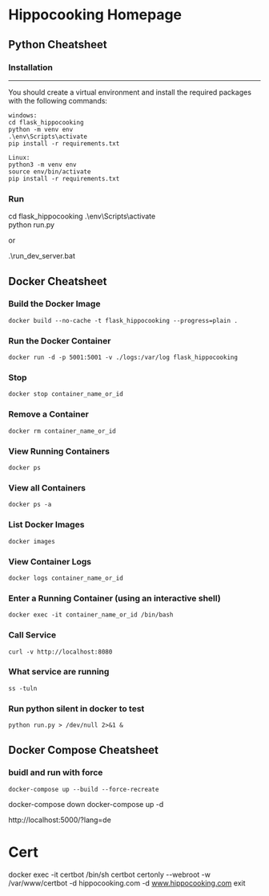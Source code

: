 # Hippocooking Homepage

## Python Cheatsheet

### Installation
------------

You should create a virtual environment and install the required packages with the following commands:

    windows:
    cd flask_hippocooking
    python -m venv env
    .\env\Scripts\activate    
    pip install -r requirements.txt

    Linux:
    python3 -m venv env
    source env/bin/activate
    pip install -r requirements.txt

### Run
cd flask_hippocooking
.\env\Scripts\activate   
python run.py

or 

.\run_dev_server.bat


## Docker Cheatsheet

### Build the Docker Image
`docker build --no-cache -t flask_hippocooking --progress=plain . `

### Run the Docker Container
`docker run -d -p 5001:5001 -v ./logs:/var/log flask_hippocooking`  

### Stop
`docker stop container_name_or_id`

### Remove a Container
`docker rm container_name_or_id`

### View Running Containers
`docker ps`

### View all Containers
`docker ps -a`

### List Docker Images
`docker images`

### View Container Logs
`docker logs container_name_or_id`

### Enter a Running Container (using an interactive shell)
`docker exec -it container_name_or_id /bin/bash`

### Call Service
`curl -v http://localhost:8080`

### What service are running
`ss -tuln`

### Run python silent in docker to test
`python run.py > /dev/null 2>&1 &`

## Docker Compose Cheatsheet

### buidl and run with force

`docker-compose up --build --force-recreate`


docker-compose down
docker-compose up -d

http://localhost:5000/?lang=de


# Cert
docker exec -it certbot /bin/sh
certbot certonly --webroot -w /var/www/certbot -d hippocooking.com -d www.hippocooking.com
exit